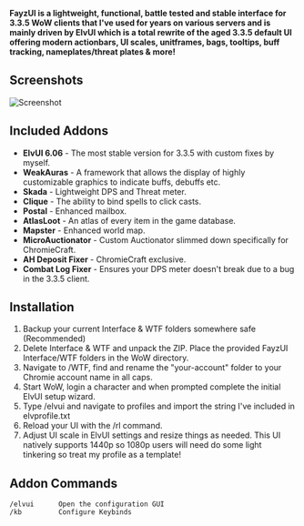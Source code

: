 **FayzUI is a lightweight, functional, battle tested and stable interface for 3.3.5 WoW clients that I've used for years on various servers and is mainly driven by ElvUI which is a total rewrite of the aged 3.3.5 default UI offering modern actionbars, UI scales, unitframes, bags, tooltips, buff tracking, nameplates/threat plates & more!**  


## Screenshots

![Screenshot](https://i.imgur.com/OBMK0T3.jpg)

## Included Addons
*  **ElvUI 6.06** - The most stable version for 3.3.5 with custom fixes by myself.
*  **WeakAuras** -  A framework that allows the display of highly customizable graphics to indicate buffs, debuffs etc.
*  **Skada** - Lightweight DPS and Threat meter.
*  **Clique** - The ability to bind spells to click casts.
*  **Postal** - Enhanced mailbox.
*  **AtlasLoot** - An atlas of every item in the game database.
*  **Mapster** - Enhanced world map.
*  **MicroAuctionator** - Custom Auctionator slimmed down specifically for ChromieCraft.
*  **AH Deposit Fixer** - ChromieCraft exclusive.   
*  **Combat Log Fixer** - Ensures your DPS meter doesn't break due to a bug in the 3.3.5 client.
 

## Installation
1. Backup your current Interface & WTF folders somewhere safe (Recommended)   
2. Delete Interface & WTF and unpack the ZIP. Place the provided FayzUI Interface/WTF folders in the WoW directory.
3. Navigate to /WTF, find and rename the "your-account" folder to your Chromie account name in all caps.   
4. Start WoW, login a character and when prompted complete the initial ElvUI setup wizard.
5. Type /elvui and navigate to profiles and import the string I've included in elvprofile.txt
6. Reload your UI with the /rl command.
7. Adjust UI scale in ElvUI settings and resize things as needed. This UI natively supports 1440p so 1080p users will need do some light tinkering so treat my profile as a template!

## Addon Commands

    /elvui      Open the configuration GUI  
    /kb         Configure Keybinds 









